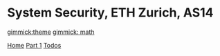 # System Security, ETH Zurich, AS14

[gimmick:theme](readable)
[gimmick: math]()

[Home](index.md)
[Part 1](part1.md)
[Todos](todo.md)
